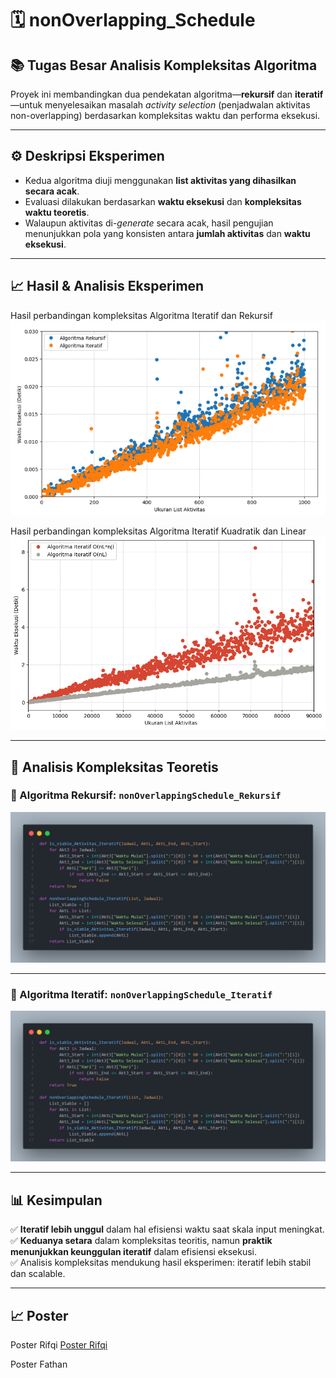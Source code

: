 # 🗓️ nonOverlapping\_Schedule

## 📚 Tugas Besar Analisis Kompleksitas Algoritma

Proyek ini membandingkan dua pendekatan algoritma—**rekursif** dan **iteratif**—untuk menyelesaikan masalah *activity selection* (penjadwalan aktivitas non-overlapping) berdasarkan kompleksitas waktu dan performa eksekusi.

---

## ⚙️ Deskripsi Eksperimen

* Kedua algoritma diuji menggunakan **list aktivitas yang dihasilkan secara acak**.
* Evaluasi dilakukan berdasarkan **waktu eksekusi** dan **kompleksitas waktu teoretis**.
* Walaupun aktivitas di-*generate* secara acak, hasil pengujian menunjukkan pola yang konsisten antara **jumlah aktivitas** dan **waktu eksekusi**.

---

## 📈 Hasil & Analisis Eksperimen

Hasil perbandingan kompleksitas Algoritma Iteratif dan Rekursif
![Perbandingan Kompleksitas](Snippet_Figure-Kompleksitas/Rekursif_vs_Iteratif.png)

Hasil perbandingan kompleksitas Algoritma Iteratif Kuadratik dan Linear
![Perbandingan Iteratif Kuadratik dan Linear](Snippet_Figure-Kompleksitas/Iteratif_Kuadratik-Linear.png)

---

## 🧠 Analisis Kompleksitas Teoretis

### 🔁 Algoritma Rekursif: `nonOverlappingSchedule_Rekursif`

![Algoritma Rekursif](Snippet_Algoritma/snippet_Algoritma_Iteratif.png)

---

### 🔄 Algoritma Iteratif: `nonOverlappingSchedule_Iteratif`

![Algoritma Iteratif](Snippet_Algoritma/snippet_Algoritma_Iteratif.png)

---

## 📊 Kesimpulan

✅ **Iteratif lebih unggul** dalam hal efisiensi waktu saat skala input meningkat.\
✅ **Keduanya setara** dalam kompleksitas teoritis, namun **praktik menunjukkan keunggulan iteratif** dalam efisiensi eksekusi.\
✅ Analisis kompleksitas mendukung hasil eksperimen: iteratif lebih stabil dan scalable.

---

## 📈 Poster

Poster Rifqi
[Poster Rifqi](Poster/Poster_Rifqi.pdf)

Poster Fathan
